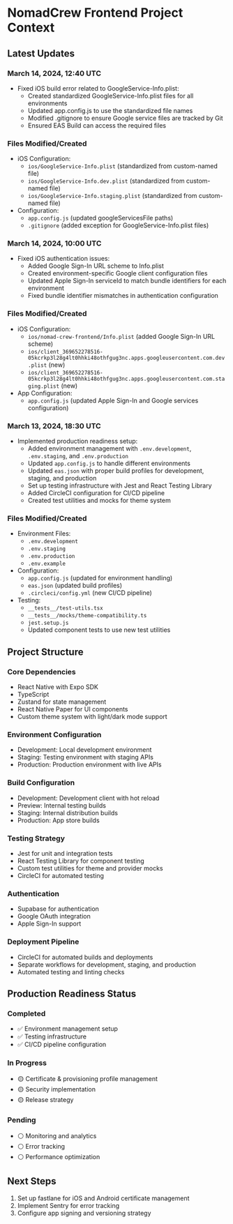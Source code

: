 # NomadCrew Frontend Project Context

## Latest Updates

### March 14, 2024, 12:40 UTC
- Fixed iOS build error related to GoogleService-Info.plist:
  - Created standardized GoogleService-Info.plist files for all environments
  - Updated app.config.js to use the standardized file names
  - Modified .gitignore to ensure Google service files are tracked by Git
  - Ensured EAS Build can access the required files

### Files Modified/Created
- iOS Configuration:
  - `ios/GoogleService-Info.plist` (standardized from custom-named file)
  - `ios/GoogleService-Info.dev.plist` (standardized from custom-named file)
  - `ios/GoogleService-Info.staging.plist` (standardized from custom-named file)
- Configuration:
  - `app.config.js` (updated googleServicesFile paths)
  - `.gitignore` (added exception for GoogleService-Info.plist files)

### March 14, 2024, 10:00 UTC
- Fixed iOS authentication issues:
  - Added Google Sign-In URL scheme to Info.plist
  - Created environment-specific Google client configuration files
  - Updated Apple Sign-In serviceId to match bundle identifiers for each environment
  - Fixed bundle identifier mismatches in authentication configuration

### Files Modified/Created
- iOS Configuration:
  - `ios/nomad-crew-frontend/Info.plist` (added Google Sign-In URL scheme)
  - `ios/client_369652278516-05kcrkp3l28g4lt0hhki48othfgug3nc.apps.googleusercontent.com.dev.plist` (new)
  - `ios/client_369652278516-05kcrkp3l28g4lt0hhki48othfgug3nc.apps.googleusercontent.com.staging.plist` (new)
- App Configuration:
  - `app.config.js` (updated Apple Sign-In and Google services configuration)

### March 13, 2024, 18:30 UTC
- Implemented production readiness setup:
  - Added environment management with `.env.development`, `.env.staging`, and `.env.production`
  - Updated `app.config.js` to handle different environments
  - Updated `eas.json` with proper build profiles for development, staging, and production
  - Set up testing infrastructure with Jest and React Testing Library
  - Added CircleCI configuration for CI/CD pipeline
  - Created test utilities and mocks for theme system

### Files Modified/Created
- Environment Files:
  - `.env.development`
  - `.env.staging`
  - `.env.production`
  - `.env.example`
- Configuration:
  - `app.config.js` (updated for environment handling)
  - `eas.json` (updated build profiles)
  - `.circleci/config.yml` (new CI/CD pipeline)
- Testing:
  - `__tests__/test-utils.tsx`
  - `__tests__/mocks/theme-compatibility.ts`
  - `jest.setup.js`
  - Updated component tests to use new test utilities

## Project Structure

### Core Dependencies
- React Native with Expo SDK
- TypeScript
- Zustand for state management
- React Native Paper for UI components
- Custom theme system with light/dark mode support

### Environment Configuration
- Development: Local development environment
- Staging: Testing environment with staging APIs
- Production: Production environment with live APIs

### Build Configuration
- Development: Development client with hot reload
- Preview: Internal testing builds
- Staging: Internal distribution builds
- Production: App store builds

### Testing Strategy
- Jest for unit and integration tests
- React Testing Library for component testing
- Custom test utilities for theme and provider mocks
- CircleCI for automated testing

### Authentication
- Supabase for authentication
- Google OAuth integration
- Apple Sign-In support

### Deployment Pipeline
- CircleCI for automated builds and deployments
- Separate workflows for development, staging, and production
- Automated testing and linting checks

## Production Readiness Status

### Completed
- ✅ Environment management setup
- ✅ Testing infrastructure
- ✅ CI/CD pipeline configuration

### In Progress
- 🟡 Certificate & provisioning profile management
- 🟡 Security implementation
- 🟡 Release strategy

### Pending
- ⚪ Monitoring and analytics
- ⚪ Error tracking
- ⚪ Performance optimization

## Next Steps
1. Set up fastlane for iOS and Android certificate management
2. Implement Sentry for error tracking
3. Configure app signing and versioning strategy
